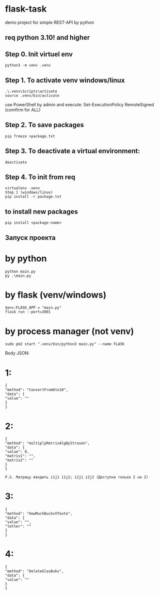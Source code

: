 # flask-task
demo project for simple REST-API by python

## req python 3.10! and higher 

## Step 0. Init virtuel env
    python3 -m venv .venv


## Step 1. To activate venv windows/linux
    .\.venv\Scripts\activate
    source .venv/bin/activate

use PowerShell by admin and  execute: Set-ExecutionPolicy RemoteSigned (comfirm for ALL)

## Step 2. To save packages
    pip freeze >package.txt

## Step 3. To deactivate a virtual environment:
    deactivate

## Step 4. To init from req    
    virtualenv .venv
    Step 1 (windows/linux)
    pip install -r package.txt

## to install new packages
    pip install <package-name>

## Запуск проекта

# by python
    python main.py
    py .\main.py

# by flask (venv/windows)
    $env:FLASK_APP = "main.py"
    flask run --port=2001

# by process manager (not venv)
    sudo pm2 start ".venv/bin/python3 main.py" --name FLASK


Body JSON:

# 1:
    {
    "method": "ConvertFrom6to10",
    "data": {
    "value": ""
    }
    }

# 2:
    {
    "method": "multiplyMatrixAlgByStrasen",
    "data": {
    "value": 0,
    "matrix1": "",
    "matrix2": ""
    }
    }

    P.S. Матрицу вводить i1j1 i1j2; i2j1 i2j2 (Доступна только 2 на 2)

# 3:
    {
    "method": "HowMuchBuckvVTexte",
    "data": {
    "value": "",
    "letter": ""
    }
    }

# 4:
    {
    "method": "DeleteGlasBukv",
    "data": {
    "value": ""
    }
    }
